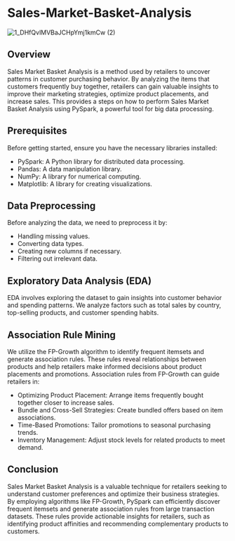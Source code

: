 # Sales-Market-Basket-Analysis

![1_DHfQvlMVBaJCHpYmj1kmCw (2)](https://github.com/ninadpatil09/Sales-Market-Basket-Analysis/assets/60342946/7a52cc6c-36f1-4824-8726-6ba160e8e4ea)

## Overview
Sales Market Basket Analysis is a method used by retailers to uncover patterns in customer purchasing behavior. By analyzing the items that customers frequently buy together, retailers can gain valuable insights to improve their marketing strategies, optimize product placements, and increase sales. This provides a steps on how to perform Sales Market Basket Analysis using PySpark, a powerful tool for big data processing.

## Prerequisites
Before getting started, ensure you have the necessary libraries installed:
- PySpark: A Python library for distributed data processing.
- Pandas: A data manipulation library.
- NumPy: A library for numerical computing.
- Matplotlib: A library for creating visualizations.

## Data Preprocessing
Before analyzing the data, we need to preprocess it by:
- Handling missing values.
- Converting data types.
- Creating new columns if necessary.
- Filtering out irrelevant data.

## Exploratory Data Analysis (EDA)
EDA involves exploring the dataset to gain insights into customer behavior and spending patterns. We analyze factors such as total sales by country, top-selling products, and customer spending habits.

## Association Rule Mining
We utilize the FP-Growth algorithm to identify frequent itemsets and generate association rules. These rules reveal relationships between products and help retailers make informed decisions about product placements and promotions.
Association rules from FP-Growth can guide retailers in:
- Optimizing Product Placement: Arrange items frequently bought together closer to increase sales.
- Bundle and Cross-Sell Strategies: Create bundled offers based on item associations.
- Time-Based Promotions: Tailor promotions to seasonal purchasing trends.
- Inventory Management: Adjust stock levels for related products to meet demand.

## Conclusion
Sales Market Basket Analysis is a valuable technique for retailers seeking to understand customer preferences and optimize their business strategies. By employing algorithms like FP-Growth, PySpark can efficiently discover frequent itemsets and generate association rules from large transaction datasets. These rules provide actionable insights for retailers, such as identifying product affinities and recommending complementary products to customers.
